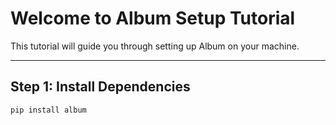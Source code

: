 # Welcome to Album Setup Tutorial

This tutorial will guide you through setting up Album on your machine.

---

## Step 1: Install Dependencies

```sh
pip install album
```
